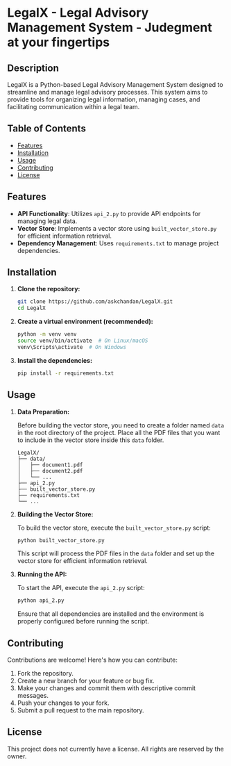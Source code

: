 # LegalX - Legal Advisory Management System - Judegment at your fingertips

## Description

LegalX is a Python-based Legal Advisory Management System designed to streamline and manage legal advisory processes. This system aims to provide tools for organizing legal information, managing cases, and facilitating communication within a legal team.

## Table of Contents

- [Features](#features)
- [Installation](#installation)
- [Usage](#usage)
- [Contributing](#contributing)
- [License](#license)

## Features

- **API Functionality**: Utilizes `api_2.py` to provide API endpoints for managing legal data.
- **Vector Store**: Implements a vector store using `built_vector_store.py` for efficient information retrieval.
- **Dependency Management**: Uses `requirements.txt` to manage project dependencies.

## Installation

1.  **Clone the repository:**

    ```bash
    git clone https://github.com/askchandan/LegalX.git
    cd LegalX
    ```

2.  **Create a virtual environment (recommended):**

    ```bash
    python -m venv venv
    source venv/bin/activate  # On Linux/macOS
    venv\Scripts\activate  # On Windows
    ```

3.  **Install the dependencies:**

    ```bash
    pip install -r requirements.txt
    ```

## Usage

1.  **Data Preparation:**

    Before building the vector store, you need to create a folder named `data` in the root directory of the project. Place all the PDF files that you want to include in the vector store inside this `data` folder.

    ```
    LegalX/
    ├── data/
    │   ├── document1.pdf
    │   ├── document2.pdf
    │   └── ...
    ├── api_2.py
    ├── built_vector_store.py
    ├── requirements.txt
    └── ...
    ```

2.  **Building the Vector Store:**

    To build the vector store, execute the `built_vector_store.py` script:

    ```bash
    python built_vector_store.py
    ```

    This script will process the PDF files in the `data` folder and set up the vector store for efficient information retrieval.

3.  **Running the API:**

    To start the API, execute the `api_2.py` script:

    ```bash
    python api_2.py
    ```

    Ensure that all dependencies are installed and the environment is properly configured before running the script.


## Contributing

Contributions are welcome! Here's how you can contribute:

1.  Fork the repository.
2.  Create a new branch for your feature or bug fix.
3.  Make your changes and commit them with descriptive commit messages.
4.  Push your changes to your fork.
5.  Submit a pull request to the main repository.

## License

This project does not currently have a license. All rights are reserved by the owner.
